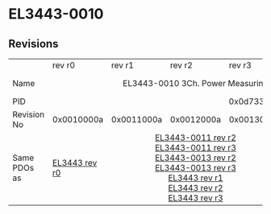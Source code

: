 # EL3443-0010

## Revisions
<table>
<tr>
<td></td>
<td>rev r0</td>
<td>rev r1</td>
<td>rev r2</td>
<td>rev r3</td>
<td>rev r4</td>
<td>rev r5</td>
<td>rev r6</td>
</tr>
<tr>
<td>Name</td>
<td colspan=5 align="center">EL3443-0010 3Ch. Power Measuring</td>
<td colspan=2 align="center">EL3443-0010 3Ch. Power Measuring 10A</td>
</tr>
<tr>
<td>PID</td>
<td colspan=7 align="center">0x0d733052</td>
</tr>
<tr>
<td>Revision No</td>
<td>0x0010000a</td>
<td>0x0011000a</td>
<td>0x0012000a</td>
<td>0x0013000a</td>
<td>0x0014000a</td>
<td>0x0015000a</td>
<td>0x0016000a</td>
</tr>
<tr>
<td>Same PDOs as</td>
<td><a href="EL3443.md">EL3443 rev r0</a></td>
<td colspan=3 align="center"><a href="EL3443-0011.md">EL3443-0011 rev r2</a><br/><a href="EL3443-0011.md">EL3443-0011 rev r3</a><br/><a href="EL3443-0013.md">EL3443-0013 rev r2</a><br/><a href="EL3443-0013.md">EL3443-0013 rev r3</a><br/><a href="EL3443.md">EL3443 rev r1</a><br/><a href="EL3443.md">EL3443 rev r2</a><br/><a href="EL3443.md">EL3443 rev r3</a></td>
<td><a href="EL3443-0011.md">EL3443-0011 rev r4</a><br/><a href="EL3443-0013.md">EL3443-0013 rev r4</a><br/><a href="EL3443.md">EL3443 rev r4</a></td>
<td colspan=2 align="center"><a href="EL3443-0011.md">EL3443-0011 rev r5</a><br/><a href="EL3443-0011.md">EL3443-0011 rev r6</a><br/><a href="EL3443-0013.md">EL3443-0013 rev r5</a><br/><a href="EL3443-0013.md">EL3443-0013 rev r6</a><br/><a href="EL3443-0020.md">EL3443-0020 rev r6</a><br/><a href="EL3443.md">EL3443 rev r5</a><br/><a href="EL3443.md">EL3443 rev r6</a></td>
</tr>
</table>
